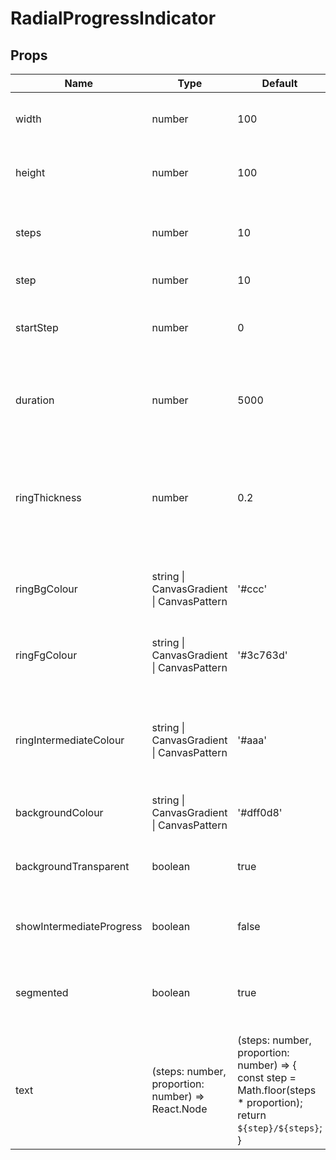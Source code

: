 # RadialProgressIndicator

## Props
| Name                     | Type                                                 | Default                                                                                                                         | Required | Description                                                                                          |
| ------------------------ | ---------------------------------------------------- | ------------------------------------------------------------------------------------------------------------------------------- | -------- | ---------------------------------------------------------------------------------------------------- |
| width                    | number                                               | 100                                                                                                                             | false    | The width of the canvas element, in pixels                                                           |
| height                   | number                                               | 100                                                                                                                             | false    | The height of the canvas element, in pixels                                                          |
| steps                    | number                                               | 10                                                                                                                              | false    | The total number of steps to complete the ring                                                       |
| step                     | number                                               | 10                                                                                                                              | false    | The current step                                                                                     |
| startStep                | number                                               | 0                                                                                                                               | false    | Start animating from this step, to the current step                                                  |
| duration                 | number                                               | 5000                                                                                                                            | false    | The time in milliseconds to complete an animation of all steps in the ring                           |
| ringThickness            | number                                               | 0.2                                                                                                                             | false    | The thickness of the progress ring, expressed as a proportion (0.0 to 1.0) of the radius of the ring |
| ringBgColour             | string &#124; CanvasGradient &#124; CanvasPattern    | '#ccc'                                                                                                                          | false    | The colour of the uncompleted steps of the ring                                                      |
| ringFgColour             | string &#124; CanvasGradient &#124; CanvasPattern    | '#3c763d'                                                                                                                       | false    | The colour of the completed steps of the ring                                                        |
| ringIntermediateColour   | string &#124; CanvasGradient &#124; CanvasPattern    | '#aaa'                                                                                                                          | false    | The colour of the 'intermediate' progress indicator that travels around the ring                     |
| backgroundColour         | string &#124; CanvasGradient &#124; CanvasPattern    | '#dff0d8'                                                                                                                       | false    | The colour for the centre of the ring                                                                |
| backgroundTransparent    | boolean                                              | true                                                                                                                            | false    | Whether to display the centre of the ring as transparent                                             |
| showIntermediateProgress | boolean                                              | false                                                                                                                           | false    | Whether to display the 'intermediate' progress bar                                                   |
| segmented                | boolean                                              | true                                                                                                                            | false    | Whether to segment the steps by displaying a gap between them                                        |
| text                     | (steps: number, proportion: number) =&gt; React.Node | (steps: number, proportion: number) => {<br>  const step = Math.floor(steps * proportion);<br>  return `${step}/${steps}`;<br>} | false    | A function that returns the content that is displayed in the centre of the ring                      |

